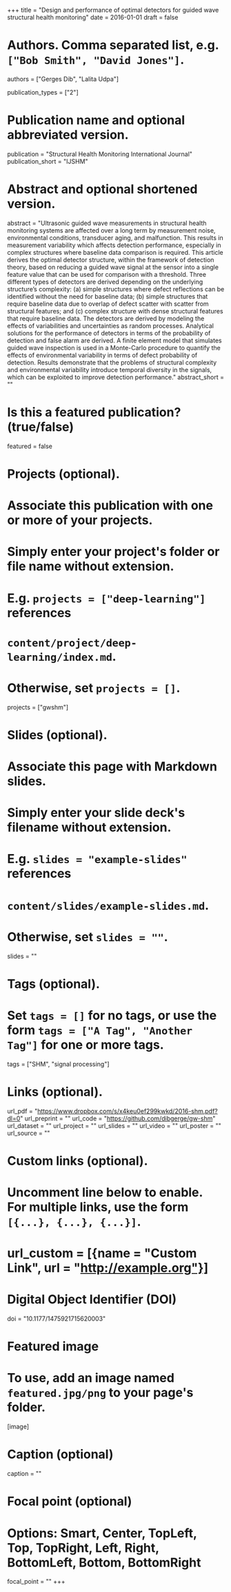 +++
title = "Design and performance of optimal detectors for guided wave structural health monitoring"
date = 2016-01-01
draft = false

# Authors. Comma separated list, e.g. `["Bob Smith", "David Jones"]`.
authors = ["Gerges Dib", "Lalita Udpa"]

publication_types = ["2"]

# Publication name and optional abbreviated version.
publication = "Structural Health Monitoring International Journal"
publication_short = "IJSHM"

# Abstract and optional shortened version.
abstract = "Ultrasonic guided wave measurements in structural health monitoring systems are affected over a long term by measurement noise, environmental conditions, transducer aging, and malfunction. This results in measurement variability which affects detection performance, especially in complex structures where baseline data comparison is required. This article derives the optimal detector structure, within the framework of detection theory, based on reducing a guided wave signal at the sensor into a single feature value that can be used for comparison with a threshold. Three different types of detectors are derived depending on the underlying structure’s complexity: (a) simple structures where defect reflections can be identified without the need for baseline data; (b) simple structures that require baseline data due to overlap of defect scatter with scatter from structural features; and (c) complex structure with dense structural features that require baseline data. The detectors are derived by modeling the effects of variabilities and uncertainties as random processes. Analytical solutions for the performance of detectors in terms of the probability of detection and false alarm are derived. A finite element model that simulates guided wave inspection is used in a Monte-Carlo procedure to quantify the effects of environmental variability in terms of defect probability of detection. Results demonstrate that the problems of structural complexity and environmental variability introduce temporal diversity in the signals, which can be exploited to improve detection performance."
abstract_short = ""

# Is this a featured publication? (true/false)
featured = false

# Projects (optional).
#   Associate this publication with one or more of your projects.
#   Simply enter your project's folder or file name without extension.
#   E.g. `projects = ["deep-learning"]` references 
#   `content/project/deep-learning/index.md`.
#   Otherwise, set `projects = []`.
projects = ["gwshm"]

# Slides (optional).
#   Associate this page with Markdown slides.
#   Simply enter your slide deck's filename without extension.
#   E.g. `slides = "example-slides"` references 
#   `content/slides/example-slides.md`.
#   Otherwise, set `slides = ""`.
slides = ""

# Tags (optional).
#   Set `tags = []` for no tags, or use the form `tags = ["A Tag", "Another Tag"]` for one or more tags.
tags = ["SHM", "signal processing"]

# Links (optional).
url_pdf = "https://www.dropbox.com/s/x4keu0ef299kwkd/2016-shm.pdf?dl=0"
url_preprint = ""
url_code = "https://github.com/dibgerge/gw-shm"
url_dataset = ""
url_project = ""
url_slides = ""
url_video = ""
url_poster = ""
url_source = ""

# Custom links (optional).
#   Uncomment line below to enable. For multiple links, use the form `[{...}, {...}, {...}]`.
# url_custom = [{name = "Custom Link", url = "http://example.org"}]

# Digital Object Identifier (DOI)
doi = "10.1177/1475921715620003"

# Featured image
# To use, add an image named `featured.jpg/png` to your page's folder. 
[image]
  # Caption (optional)
  caption = ""

  # Focal point (optional)
  # Options: Smart, Center, TopLeft, Top, TopRight, Left, Right, BottomLeft, Bottom, BottomRight
  focal_point = ""
+++
